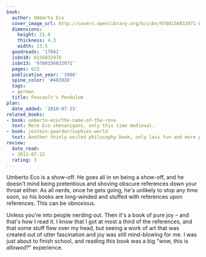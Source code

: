 ```yaml
---
book:
  author: Umberto Eco
  cover_image_url: http://covers.openlibrary.org/b/isbn/9780156032971-L.jpg
  dimensions:
    height: 21.0
    thickness: 4.3
    width: 13.5
  goodreads: '17841'
  isbn10: 015603297X
  isbn13: '9780156032971'
  pages: 623
  publication_year: '1988'
  spine_color: '#483928'
  tags:
  - german
  title: Foucault's Pendulum
plan:
  date_added: '2018-07-23'
related_books:
- book: umberto-eco/the-name-of-the-rose
  text: More Eco shenanigans, only this time medieval.
- book: jostein-gaarder/sophies-world
  text: Another thinly-veiled philosophy book, only less fun and more preachy.
review:
  date_read:
  - 2012-07-23
  rating: 3
---
```


Umberto Eco is a show-off. He goes all in on being a show-off, and he doesn't mind being pretentious and shoving obscure
references down your throat either. As all nerds, once he gets going, he's unlikely to stop any time soon, so his books
are long-winded and stuffed with references upon references. This can be obnoxious.

Unless you're into people nerding out. Then it's a book of pure joy – and that's how I read it. I know that I got at
most a third of the references, and that some stuff flew over my head, but seeing a work of art that was created out of
utter fascination and joy was still mind-blowing for me. I was just about to finish school, and reading this book was a
big "wow, this is *allowed*?" experience.
